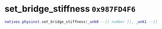 # set_bridge_stiffness `0x987FD4F6`

```lua
natives.physinst.set_bridge_stiffness(_unk0 --[[ number ]], _unk1 --[[ number ]])
```